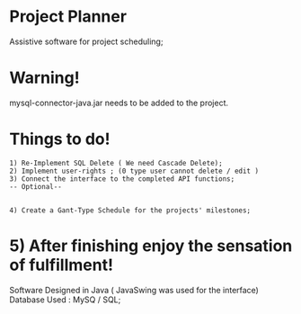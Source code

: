 # Project Planner
Assistive software for project scheduling;
 
# Warning!
mysql-connector-java.jar needs to be added to the project.

# Things to do!
	
	1) Re-Implement SQL Delete ( We need Cascade Delete);
	2) Implement user-rights ; (0 type user cannot delete / edit )
	3) Connect the interface to the completed API functions;
	-- Optional--
	
	
	4) Create a Gant-Type Schedule for the projects' milestones;

#	5) After finishing enjoy the sensation of fulfillment!

 Software Designed in Java ( JavaSwing was used for the interface)
 Database Used : MySQ / SQL;
 
